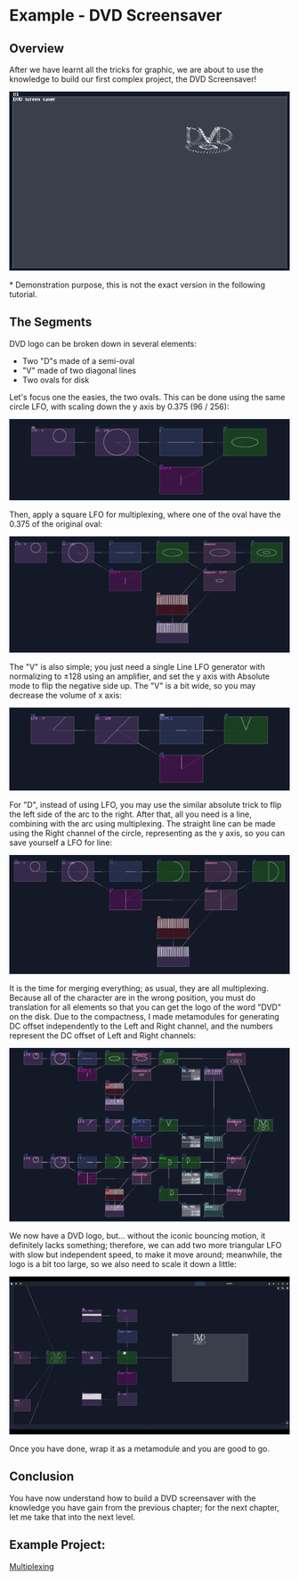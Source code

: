 # Example - DVD Screensaver

## Overview
After we have learnt all the tricks for graphic, we are about to use the knowledge to build our first complex project, the DVD Screensaver!

<p align="center">
  <img src="../images/graphics/dvd_screensaver.png" />
</p>

\* Demonstration purpose, this is not the exact version in the following tutorial.

## The Segments
DVD logo can be broken down in several elements:

- Two "D"s made of a semi-oval
- "V" made of two diagonal lines
- Two ovals for disk

Let's focus one the easies, the two ovals. This can be done using the same circle LFO, with scaling down the y axis by 0.375 (96 / 256):

![DVD disk oval](../images/graphics/dvd_disk_oval.png)

Then, apply a square LFO for multiplexing, where one of the oval have the 0.375 of the original oval:

![DVD disk](../images/graphics/dvd_disk.png)

The "V" is also simple; you just need a single Line LFO generator with normalizing to ±128 using an amplifier, and set the y axis with Absolute mode to flip the negative side up. The "V" is a bit wide, so you may decrease the volume of x axis:

![DVD V](../images/graphics/dvd_v.png)

For "D", instead of using LFO, you may use the similar absolute trick to flip the left side of the arc to the right. After that, all you need is a line, combining with the arc using multiplexing. The straight line can be made using the Right channel of the circle, representing as the y axis, so you can save yourself a LFO for line:

![DVD D](../images/graphics/dvd_d.png)

It is the time for merging everything; as usual, they are all multiplexing. Because all of the character are in the wrong position, you must do translation for all elements so that you can get the logo of the word "DVD" on the disk. Due to the compactness, I made metamodules for generating DC offset independently to the Left and Right channel, and the numbers represent the DC offset of Left and Right channels:

![DVD dvd](../images/graphics/dvd_dvd.png)

We now have a DVD logo, but... without the iconic bouncing motion, it definitely lacks something; therefore, we can add two more triangular LFO with slow but independent speed, to make it move around; meanwhile, the logo is a bit too large, so we also need to scale it down a little:

![DVD savescreen in action](../images/graphics/dvd_screensaver_demo.gif)

Once you have done, wrap it as a metamodule and you are good to go.

## Conclusion

You have now understand how to build a DVD screensaver with the knowledge you have gain from the previous chapter; for the next chapter, let me take that into the next level.

## Example Project:
[Multiplexing](../example_projects/graphics/3.6-DVD_Screensaver.sunvox)


